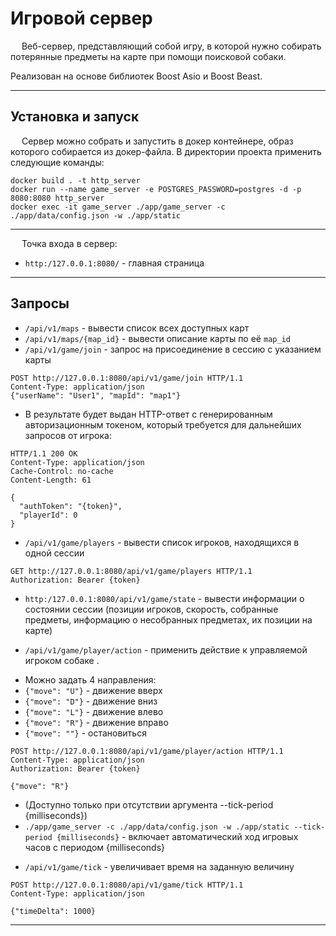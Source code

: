 # Игровой сервер

&emsp; Веб-сервер, представляющий собой игру, в которой нужно собирать потерянные предметы на карте при помощи поисковой собаки.

Реализован на основе библиотек Boost Asio и Boost Beast.

---

## Установка и запуск

&emsp; Сервер можно собрать и запустить в докер контейнере, образ которого собирается из докер-файла. В директории проекта применить следующие команды:
```
docker build . -t http_server
docker run --name game_server -e POSTGRES_PASSWORD=postgres -d -p 8080:8080 http_server
docker exec -it game_server ./app/game_server -c ./app/data/config.json -w ./app/static
```

---

&emsp; Точка входа в сервер:
- ```http:/127.0.0.1:8080/```  - главная страница

---

## Запросы

* ```/api/v1/maps``` - вывести список всех доступных карт
* ```/api/v1/maps/{map_id}``` - вывести описание карты по её ```map_id```
* ```/api/v1/game/join``` - запрос на присоединение в сессию с указанием карты
```
POST http://127.0.0.1:8080/api/v1/game/join HTTP/1.1
Content-Type: application/json
{"userName": "User1", "mapId": "map1"}
```
- В результате будет выдан HTTP-ответ с генерированным авторизационным токеном, который требуется для дальнейших запросов от игрока:
```
HTTP/1.1 200 OK
Content-Type: application/json
Cache-Control: no-cache
Content-Length: 61

{
  "authToken": "{token}",
  "playerId": 0
}
```
- ```/api/v1/game/players``` - вывести список игроков, находящихся в одной сессии
```
GET http://127.0.0.1:8080/api/v1/game/players HTTP/1.1
Authorization: Bearer {token}
```
- ```http:/127.0.0.1:8080/api/v1/game/state``` - вывести информации о состоянии сессии (позиции игроков, скорость, собранные предметы, информацию о несобранных предметах, их позиции на карте)

* ```/api/v1/game/player/action``` - применить действие к управляемой игроком собаке .
- Можно задать 4 направления:
- ```{"move": "U"}``` - движение вверх
- ```{"move": "D"}``` - движение вниз
- ```{"move": "L"}``` - движение влево
- ```{"move": "R"}``` - движение вправо
- ```{"move": ""}``` - остановиться
```
POST http://127.0.0.1:8080/api/v1/game/player/action HTTP/1.1
Content-Type: application/json
Authorization: Bearer {token}

{"move": "R"}
```
- (Доступно только при отсутствии аргумента --tick-period {milliseconds}) 
- ```./app/game_server -c ./app/data/config.json -w ./app/static --tick-period {milliseconds}``` - включает автоматический ход игровых часов с периодом {milliseconds}
* ```/api/v1/game/tick``` - увеличивает время на заданную величину
```
POST http://127.0.0.1:8080/api/v1/game/tick HTTP/1.1
Content-Type: application/json

{"timeDelta": 1000}
```
---

 
